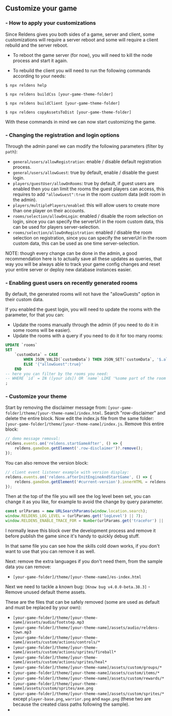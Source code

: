 ## Customize your game

### - How to apply your customizations

Since Reldens gives you both sides of a game, server and client, some customizations will require a server reboot and some will require a client rebuild and the server reboot.

- To reboot the game server (for now), you will need to kill the node process and start it again.

- To rebuild the client you will need to run the following commands according to your needs:

```
$ npx reldens help

$ npx reldens buildCss [your-game-theme-folder]

$ npx reldens buildClient [your-game-theme-folder]

$ npx reldens copyAssetsToDist [your-game-theme-folder]
```

With these commands in mind we can now start customizing the game.

### - Changing the registration and login options

Through the admin panel we can modify the following parameters (filter by `path`):

- `general/users/allowRegistration`: enable / disable default registration process.
- `general/users/allowGuest`: true by default, enable / disable the guest login.
- `players/guestUser/allowOnRooms`: true by default, if guest users are enabled then you can limit the rooms the guest players can access, this requires to add `"allowGuest":true` in the room custom data (edit room in the admin). 
- `players/multiplePlayers/enabled`: this will allow users to create more than one player on their accounts.
- `rooms/selection/allowOnLogin`: enabled / disable the room selection on login, since you can specify the serverUrl in the room custom data, this can be used for players server-selection.
- `rooms/selection/allowOnRegistration`: enabled / disable the room selection on registration, since you can specify the serverUrl in the room custom data, this can be used as one time server-selection.

NOTE: though every change can be done in the admin, a good recommendation here is to actually save all these updates as queries, that way you will be always able to track your game config changes and reset your entire server or deploy new database instances easier.  


### - Enabling guest users on recently generated rooms

By default, the generated rooms will not have the "allowGuests" option in their custom data.

If you enabled the guest login, you will need to update the rooms with the parameter, for that you can:
- Update the rooms manually through the admin (if you need to do it in some rooms will be easier).
- Update the rooms with a query if you need to do it for too many rooms:
```sql
UPDATE `rooms`
SET 
    `customData` = CASE
        WHEN JSON_VALID(`customData`) THEN JSON_SET(`customData`, '$.allowGuest', TRUE)
        ELSE '{"allowGuest":true}'
    END
-- here you can filter by the rooms you need:
-- WHERE `id` = IN ([your ids]) OR `name` LIKE '%some part of the room name%'
;
```

### - Customize your theme

Start by removing the disclaimer message from: `[your-game-folder]/theme/[your-theme-name]/index.html`.
Search "row-disclaimer" and delete the entire block.
Now edit the index.js file from the same folder: `[your-game-folder]/theme/[your-theme-name]/index.js`.
Remove this entire block:
```js
// demo message removal:
reldens.events.on('reldens.startGameAfter', () => {
    reldens.gameDom.getElement('.row-disclaimer')?.remove();
});
```

You can also remove the version block:
```js
// client event listener example with version display:
reldens.events.on('reldens.afterInitEngineAndStartGame', () => {
    reldens.gameDom.getElement('#current-version').innerHTML = reldens.config.client.gameEngine.version+' -';
});
```

Then at the top of the file you will see the log level been set, you can change it as you like, for example to avoid the change by query parameter. 
```js
const urlParams = new URLSearchParams(window.location.search);
window.RELDENS_LOG_LEVEL = (urlParams.get('logLevel') || 7);
window.RELDENS_ENABLE_TRACE_FOR = Number(urlParams.get('traceFor') || 'emergency,alert,critical');
```

I normally leave this block over the development process and remove it before publish the game since it's handy to quickly debug stuff.

In that same file you can see how the skills cold down works, if you don't want to use that you can remove it as well.

Next: remove the extra languages if you don't need them, from the sample data you can remove:
- `[your-game-folder]/theme/[your-theme-name]/es-index.html`

Next we need to tackle a known bug: 
`[Know bug v4.0.0-beta.38.3]` - Remove unused default theme assets.

These are the files that can be safely removed (some are used as default and must be replaced by your own):
- `[your-game-folder]/theme/[your-theme-name]/assets/audio/footstep.mp3`
- `[your-game-folder]/theme/[your-theme-name]/assets/audio/reldens-town.mp3`
- `[your-game-folder]/theme/[your-theme-name]/assets/custom/actions/controls/*`
- `[your-game-folder]/theme/[your-theme-name]/assets/custom/actions/sprites/fireball*`
- `[your-game-folder]/theme/[your-theme-name]/assets/custom/actions/sprites/heal*`
- `[your-game-folder]/theme/[your-theme-name]/assets/custom/groups/*`
- `[your-game-folder]/theme/[your-theme-name]/assets/custom/items/*`
- `[your-game-folder]/theme/[your-theme-name]/assets/custom/rewards/*`
- `[your-game-folder]/theme/[your-theme-name]/assets/custom/sprites/axe.png`
- `[your-game-folder]/theme/[your-theme-name]/assets/custom/sprites/*` except `player-base.png`, `warrior.png` and `mage.png` (these two are because the created class paths following the sample).
- 

